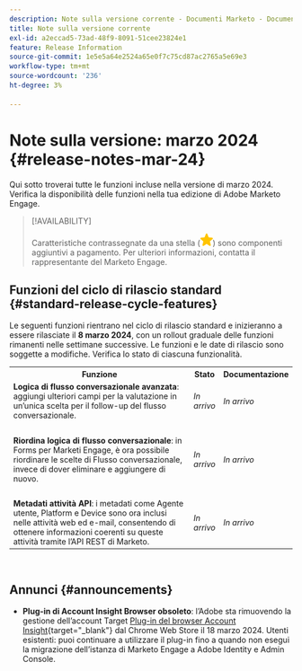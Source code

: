 ```yaml
---
description: Note sulla versione corrente - Documenti Marketo - Documentazione del prodotto
title: Note sulla versione corrente
exl-id: a2eccad5-73ad-48f9-8091-51cee23824e1
feature: Release Information
source-git-commit: 1e5e5a64e2524a65e0f7c75cd87ac2765a5e69e3
workflow-type: tm+mt
source-wordcount: '236'
ht-degree: 3%

---
```


# Note sulla versione: marzo 2024 {#release-notes-mar-24}

Qui sotto troverai tutte le funzioni incluse nella versione di marzo 2024. Verifica la disponibilità delle funzioni nella tua edizione di Adobe Marketo Engage.

>[!AVAILABILITY]
>
>Caratteristiche contrassegnate da una stella (![stella](assets/yellow-star.png)) sono componenti aggiuntivi a pagamento. Per ulteriori informazioni, contatta il rappresentante del Marketo Engage.

## Funzioni del ciclo di rilascio standard {#standard-release-cycle-features}

Le seguenti funzioni rientrano nel ciclo di rilascio standard e inizieranno a essere rilasciate il **8 marzo 2024**, con un rollout graduale delle funzioni rimanenti nelle settimane successive. Le funzioni e le date di rilascio sono soggette a modifiche. Verifica lo stato di ciascuna funzionalità.

<table style="table-layout:auto"> 
 <tbody> 
  <tr> 
   <th style="width:65%">Funzione</th> 
   <th style="width:10%">Stato</th>
   <th style="width:25%">Documentazione</th>
  </tr>
  <tr> 
   <td><strong>Logica di flusso conversazionale avanzata</strong>: aggiungi ulteriori campi per la valutazione in un’unica scelta per il follow-up del flusso conversazionale.</td> 
   <td><i>In arrivo</i></td>
   <td><i>In arrivo</i></td>
  </tr>
   <tr> 
   <td> </td> 
   <td> </td>
   <td> </td>
  </tr>
   </tr>
    <tr> 
   <td><strong>Riordina logica di flusso conversazionale</strong>: in Forms per Marketi Engage, è ora possibile riordinare le scelte di Flusso conversazionale, invece di dover eliminare e aggiungere di nuovo.</td> 
   <td><i>In arrivo</i></td>
   <td><i>In arrivo</i></td>
   </tr>
  <tr> 
   <td> </td> 
   <td> </td>
   <td> </td>
  </tr>
    <tr> 
   <td><strong>Metadati attività API</strong>: i metadati come Agente utente, Platform e Device sono ora inclusi nelle attività web ed e-mail, consentendo di ottenere informazioni coerenti su queste attività tramite l’API REST di Marketo.</td> 
   <td><i>In arrivo</i></td>
   <td><i>In arrivo</i></td>
  </tr>
 </tbody> 
</table>
<br/>

## Annunci {#announcements}

* **Plug-in di Account Insight Browser obsoleto**: l’Adobe sta rimuovendo la gestione dell’account Target [Plug-in del browser Account Insight](/help/marketo/product-docs/target-account-management/setup-tam/account-insight-plug-in-overview.md){target="_blank"} dal Chrome Web Store il 18 marzo 2024. Utenti esistenti: puoi continuare a utilizzare il plug-in fino a quando non esegui la migrazione dell’istanza di Marketo Engage a Adobe Identity e Admin Console.
